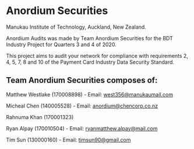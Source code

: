 # Anordium Securities

Manukau Institute of Technology, Auckland, New Zealand.

Anordium Audits was made by Team Anordium Securities for the BDT Industry Project for Quarters 3 and 4 of 2020.

This project aims to audit your network for compliance with requirements 2, 4, 5, 7, 8 and 10 of the Payment Card Industry Data Security Standard.

## Team Anordium Securities composes of:

Matthew Westlake (170008898) - Email: west356@manukaumail.com

Micheal Chen (140005528) - Email: anordium@chencorp.co.nz

Rahnuma Khan (170001323)

Ryan Alpay (170010504) - Email: ryanmatthew.alpay@mail.com

Tim Sun (130000160) - Email: timsun90@gmail.com